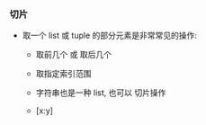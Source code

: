 ### 切片
* 取一个 list 或 tuple 的部分元素是非常常见的操作:
    * 取前几个 或 取后几个

    * 取指定索引范围

    * 字符串也是一种 list, 也可以 切片操作

    * [x:y]
